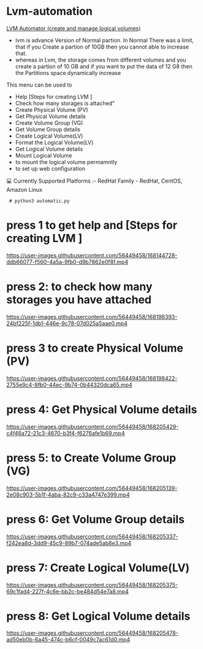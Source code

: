 # Lvm-automation
[LVM Automator (create and manage logical volumes)](https://www.linkedin.com/posts/parthanaboina-praveen_iiecbylw-vimaldaga-righteducation-activity-6836402090080911360-hw9M?utm_source=linkedin_share&utm_medium=member_desktop_web
) 


- lvm is advance Version of Normal partion. In Normal There was a limit, that if you Create a partion of 10GB then you cannot able to increase that. 
- whereas in Lvm, the storage comes from different volumes and you create a partion of 10 GB and if you want to put the data of 12 G8 then the Partitions  space dynamically increase









This menu can be used to

   - Help [Steps for creating LVM ]
   - Check how many storages is attached"
   - Create Physical Volume (PV)
   - Get Physical Volume details
   - Create Volume Group (VG)
   - Get Volume Group details
   - Create Logical Volume(LV)
   - Format the Logical Volume(LV)
   - Get Logical Volume details
   - Mount Logical Volume
   - to mount the logical volume permamntly
   - to set up web configuration 
        
💻 Currently Supported Platforms :-
  RedHat Family -
    RedHat,
    CentOS,
    Amazon Linux
    
     # python3 automatic.py
    
# **press 1 to get help and  [Steps for creating LVM ]**

https://user-images.githubusercontent.com/56449458/168144728-ddb66077-f560-4a5a-9fb0-d9b7862e0f8f.mp4


#  **press 2:  **to check how many storages you have attached****

https://user-images.githubusercontent.com/56449458/168198393-24bf225f-1db1-446e-9c78-07d025a5aae0.mp4

#  **press 3 **to create Physical Volume (PV)****


https://user-images.githubusercontent.com/56449458/168198422-2755e9c4-8fb0-44ec-9b74-0b44320dca65.mp4


#  **press 4: Get Physical Volume details**

https://user-images.githubusercontent.com/56449458/168205429-c4f46a72-21c3-4670-b3f4-f6276afe1b69.mp4


#  **press 5: to Create Volume Group (VG)**


https://user-images.githubusercontent.com/56449458/168205139-2e08c903-5b1f-4aba-82c9-c33a4747e399.mp4


#  press 6: **Get Volume Group details**

https://user-images.githubusercontent.com/56449458/168205337-f242ea8d-3dd9-45c9-89b7-074ade5ab8e3.mp4


#  **press 7: Create Logical Volume(LV)**

https://user-images.githubusercontent.com/56449458/168205375-69c1fad4-227f-4c6e-bb2c-be484d54e7a8.mp4


#  **press 8:  Get Logical Volume details**

https://user-images.githubusercontent.com/56449458/168205478-ad50eb0b-6a45-474c-b6cf-0049c7ac61d0.mp4







